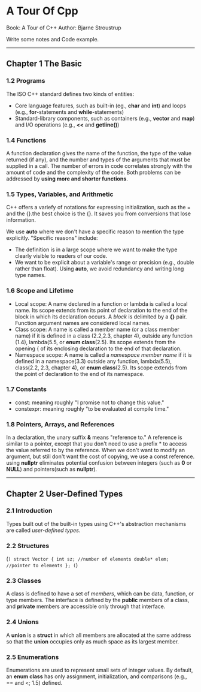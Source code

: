 # A Tour Of Cpp
Book: A Tour of C++
Author: Bjarne Stroustrup

Write some notes and Code example.

-------------------------------

## Chapter 1 The Basic
### 1.2 Programs

The ISO C++ standard defines two kinds of entities:
* Core language features, such as built-in (eg., **char** and **int**) and loops (e.g., **for**-statements and **while**-statements)
* Standard-library components, such as containers (e.g., **vector** and **map**) and I/O operations (e.g., **<<** and **getline()**)

### 1.4 Functions

  A function declaration gives the name of the function, the type of the value returned (if any),
and the number and types of the arguments that must be supplied in a call.
  The number of errors in code correlates strongly with the amount of code and the complexity of the code. Both problems can be addressed by **using more and shorter functions**.

### 1.5 Types, Variables, and Arithmetic

  C++ offers a variefy of notations for expressing initialization, such as the = and the {}.the best choice is the {}. It saves you from conversions that lose information.

  We use **auto** where we don't have a specific reason to mention the type explicitly. "Specific reasons" include:
* The definition is in a large scope where we want to make the type clearly visible to readers of our code.
* We want to be explicit about a variable's range or precision (e.g., double rather than float).
Using **auto**, we avoid redundancy and writing long type names.

### 1.6 Scope and Lifetime

* Local scope: A name declared in a function or lambda is called a local name. Its scope extends from its point of declaration to the end of the block in which its declaration occurs. A *block* is delimited by a **{}** pair. Function argument names are considered local names.
* Class scope: A name is called a member name (or a class member name) if it is defined in a class (2.2,2.3, chapter 4), outside any function (1.4), lambda(5.5, or **enum class**(2.5). Its scope extends from the opening { of its enclosing declaration to the end of that declaration. 
* Namespace scope: A name is called a  *namespace member name* if it is defined in a namespace(3.3) outside any function, lambda(5.5), class(2.2, 2.3, chapter 4), or **enum class**(2.5). Its scope extends from the point of declaration to the end of its namespace.


### 1.7 Constants

* const: meaning roughly "I promise not to change this value."
* constexpr: meaning roughly "to be evaluated at compile time."

### 1.8 Pointers, Arrays, and References

  In a declaration, the unary suffix **&** means "reference to." A reference is similar to a pointer, except that you don't need to use a prefix * to access the value referred to by the reference.
  When we don't want to modify an argument, but still don't want the cost of copying, we use a const reference.
  using **nullptr** eliminates potential confusion between integers (such as **0** or **NULL**) and pointers(such as **nullptr**).

---------------------------------------
## Chapter 2 User-Defined Types
### 2.1 Introduction
  Types built out of the built-in types using C++'s abstraction mechanisms are called *user-defined types*.

### 2.2 Structures
(```)
struct Vector {
    int sz; //number of elements
    double* elem;   //pointer to elements
};
(```)

### 2.3 Classes
  A class is defined to have a set of *members*, which can be data, function, or type members. The interface is defined by the **public** members of a class, and **private** members are accessible only through that interface.

### 2.4 Unions
  A **union** is a **struct** in which all members are allocated at the same address so that the **union** occupies only as much space as its largest member.

### 2.5 Enumerations
  Enumerations are used to represent small sets of integer values.
  By default, an **enum class** has only assignment, initialization, and comparisons (e.g., == and <; 1.5)
defined.


